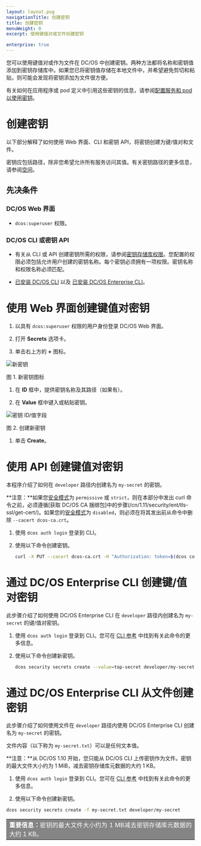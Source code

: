 ```yaml
---
layout: layout.pug
navigationTitle: 创建密钥
title: 创建密钥
menuWeight: 0
excerpt: 使用键值对或文件创建密钥

enterprise: true
---
```

<!-- The source repository for this topic is https://github.com/dcos/dcos-docs-site -->


您可以使用键值对或作为文件在 DC/OS 中创建密钥。两种方法都将名称和密钥值添加到密钥存储库中。如果您已将密钥值存储在本地文件中，并希望避免剪切和粘贴，则可能会发现将密钥添加为文件很方便。

有关如何在应用程序或 pod 定义中引用这些密钥的信息，请参阅[配置服务和 pod 以使用密钥](/cn/1.11/security/ent/secrets/use-secrets/)。

# 创建密钥

以下部分解释了如何使用 Web 界面、CLI 和密钥 API，将密钥创建为键/值对和文件。

密钥应包括路径，除非您希望允许所有服务访问其值。有关密钥路径的更多信息，请参阅[空间](/cn/1.11/security/ent/#spaces)。

## 先决条件

### DC/OS Web 界面
- `dcos:superuser` 权限。

### DC/OS CLI 或密钥 API

- 有关从 CLI 或 API 创建密钥所需的权限，请参阅[密钥存储库权限](/cn/1.11/security/ent/perms-reference/#secrets)。您配置的权限必须包括允许用户创建的密钥名称。每个密钥必须拥有一项权限。密钥名称和权限名称必须匹配。

- [已安装 DC/OS CLI](/cn/1.11/cli/install/) 以及 [已安装 DC/OS Enterprise CLI](/cn/1.11/cli/enterprise-cli/#ent-cli-install)。

# <a name="ui"></a>使用 Web 界面创建键值对密钥

1. 以具有 `dcos:superuser` 权限的用户身份登录 DC/OS Web 界面。

1. 打开 **Secrets** 选项卡。

1. 单击右上方的 **+** 图标。

 ![新密钥](/cn/1.11/img/new-secret.png)

 图 1. 新密钥图标

1. 在 **ID** 框中，提供密钥名称及其路径（如果有）。

1. 在 **Value** 框中键入或粘贴密钥。

 ![密钥 ID/值字段](/cn/1.11/img/create-secret.png)

 图 2. 创建新密钥

1. 单击 **Create**。

# <a name="api"></a>使用 API 创建键值对密钥

本程序介绍了如何在 `developer` 路径内创建名为 `my-secret` 的密钥。

**注意：**如果您[安全模式](/cn/1.11/installing/ent/custom/configuration/configuration-parameters/#security-enterprise)为 `permissive` 或 `strict`，则在本部分中发出 curl 命令之前，必须遵循[获取 DC/OS CA 捆绑包]中的步骤(/cn/1.11/security/ent/tls-ssl/get-cert/)。如果您的[安全模式](/cn/1.11/installing/ent/custom/configuration/configuration-parameters/#security-enterprise)为 `disabled`，则必须在将其发出前从命令中删除 `--cacert dcos-ca.crt`。

1. 使用 `dcos auth login` 登录到 CLI。

1. 使用以下命令创建密钥。

   ```bash
   curl -X PUT --cacert dcos-ca.crt -H "Authorization: token=$(dcos config show core.dcos_acs_token)" -d '{"value":"very-secret"}' $(dcos config show core.dcos_url)/secrets/v1/secret/default/developer/my-secret -H 'Content-Type: application/json'
   ```

# <a name="cli"></a>通过 DC/OS Enterprise CLI 创建键/值对密钥

此步骤介绍了如何使用 DC/OS Enterprise CLI 在 `developer` 路径内创建名为 `my-secret` 的键/值对密钥。

1. 使用 `dcos auth login` 登录到 CLI。您可在 [CLI 参考](/cn/1.11/cli/command-reference/dcos-auth/dcos-auth-login/) 中找到有关此命令的更多信息。

1. 使用以下命令创建新密钥。

   ```bash
   dcos security secrets create --value=top-secret developer/my-secret
   ```

# 通过 DC/OS Enterprise CLI 从文件创建密钥

此步骤介绍了如何使用文件在 `developer` 路径内使用 DC/OS Enterprise CLI 创建名为 `my-secret` 的密钥。

文件内容（以下称为 `my-secret.txt`）可以是任何文本值。

**注意：**从 DC/OS 1.10 开始，您只能从 DC/OS CLI 上传密钥作为文件。密钥的最大文件大小约为 1 MiB，减去密钥存储库元数据的大约 1 KB。

1. 使用 `dcos auth login` 登录到 CLI。您可在 [CLI 参考](/cn/1.11/cli/command-reference/dcos-auth/dcos-auth-login/) 中找到有关此命令的更多信息。

1. 使用以下命令创建新密钥。

  ```bash
  dcos security secrets create -f my-secret.txt developer/my-secret
  ```

<table class=“table” bgcolor=#858585>
    <tr> 
  <td align=justify style=color:white><strong>重要信息：</strong>密钥的最大文件大小约为 1 MB减去密钥存储库元数据的大约 1 KB。</td> 
    </tr> 
</table>
